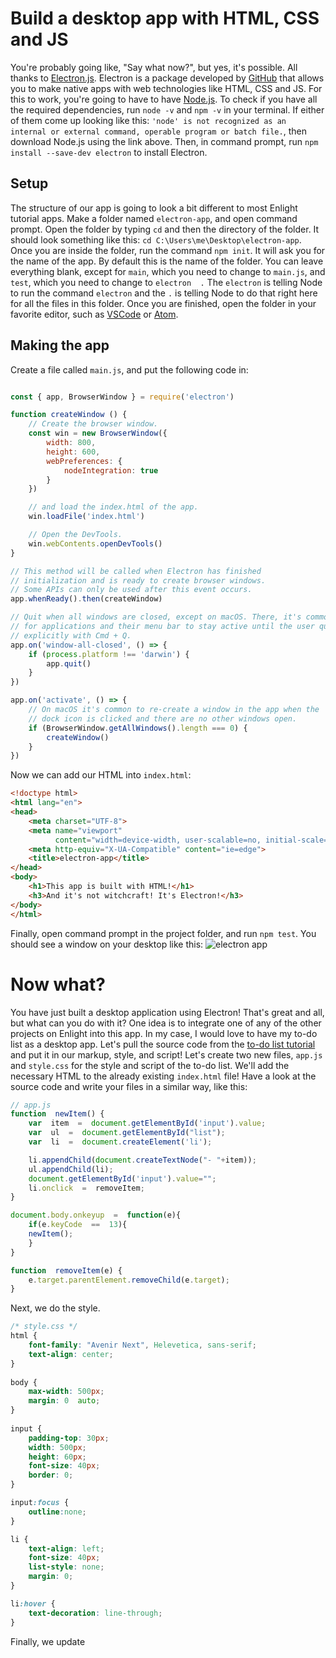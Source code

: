# Build a desktop app with HTML, CSS and JS 
You're probably going like, "Say what now?", but yes, it's possible. All thanks to [Electron.js](https://electronjs.org). Electron is a package developed by [GitHub](https://github.com/electron/electron) that allows you to make native apps with web technologies like HTML, CSS and JS.
For this to work, you're going to have to have [Node.js](https://nodejs.org/en/download/). To check if you have all the required dependencies, run ```node -v``` and ```npm -v``` in your terminal. If either of them come up looking like this: ```'node' is not recognized as an internal or external command,
operable program or batch file.```, then download Node.js using the link above. Then, in command prompt, run ```npm install --save-dev electron``` to install Electron.

## Setup
The structure of our app is going to look a bit different to most Enlight tutorial apps.
Make a folder named `electron-app`, and open command prompt. Open the folder by typing `cd` and then the directory of the folder. It should look something like this: `cd C:\Users\me\Desktop\electron-app`. Once you are inside the folder, run the command `npm init`. It will ask you for the name of the app. By default this is the name of the folder. You can leave everything blank, except for `main`, which you need to change to `main.js`, and `test`, which you need to change to `electron  .` The `electron` is telling Node to run the command `electron` and the `.` is telling Node to do that right here for all the files in this folder. Once you are finished, open the folder in your favorite editor, such as [VSCode](https://code.visualstudio.com) or [Atom](https://atom.io).

## Making the app
Create a file called `main.js`, and put the following code in:

```javascript

const { app, BrowserWindow } = require('electron')

function createWindow () {
    // Create the browser window.
    const win = new BrowserWindow({
        width: 800,
        height: 600,
        webPreferences: {
            nodeIntegration: true
        }
    })

    // and load the index.html of the app.
    win.loadFile('index.html')

    // Open the DevTools.
    win.webContents.openDevTools()
}

// This method will be called when Electron has finished
// initialization and is ready to create browser windows.
// Some APIs can only be used after this event occurs.
app.whenReady().then(createWindow)

// Quit when all windows are closed, except on macOS. There, it's common
// for applications and their menu bar to stay active until the user quits
// explicitly with Cmd + Q.
app.on('window-all-closed', () => {
    if (process.platform !== 'darwin') {
        app.quit()
    }
})

app.on('activate', () => {
    // On macOS it's common to re-create a window in the app when the
    // dock icon is clicked and there are no other windows open.
    if (BrowserWindow.getAllWindows().length === 0) {
        createWindow()
    }
})
```

Now we can add our HTML into ```index.html```:
```html
<!doctype html>
<html lang="en">
<head>
    <meta charset="UTF-8">
    <meta name="viewport"
          content="width=device-width, user-scalable=no, initial-scale=1.0, maximum-scale=1.0, minimum-scale=1.0">
    <meta http-equiv="X-UA-Compatible" content="ie=edge">
    <title>electron-app</title>
</head>
<body>
    <h1>This app is built with HTML!</h1>
    <h3>And it's not witchcraft! It's Electron!</h3>
</body>
</html>
```
Finally, open command prompt in the project folder, and run `npm test`. You should see a window on your desktop like this: ![electron app](https://cdn.discordapp.com/attachments/659135546060439592/730402981668847646/unknown.png)
# Now what?
You have just built a desktop application using Electron! That's great and all, but what can you do with it? One idea is to integrate one of any of the other projects on Enlight into this app. In my case, I would love to have my to-do list as a desktop app. Let's pull the source code from the [to-do list tutorial](https://enlight.nyc/projects/to-do) and put it in our markup, style, and script! Let's create two new files, `app.js` and `style.css` for the style and script of the to-do list. We'll add the necessary HTML to the already existing `index.html` file! Have a look at the source code and write your files in a similar way, like this:
```javascript
// app.js
function  newItem() {
	var  item  =  document.getElementById('input').value;
	var  ul  =  document.getElementById("list");
	var  li  =  document.createElement('li');

	li.appendChild(document.createTextNode("- "+item));
	ul.appendChild(li);
	document.getElementById('input').value="";
	li.onclick  =  removeItem;
}

document.body.onkeyup  =  function(e){
	if(e.keyCode  ==  13){
	newItem();
	}
}

function  removeItem(e) {
	e.target.parentElement.removeChild(e.target);
}
```
Next, we do the style.
```css
/* style.css */
html {
	font-family: "Avenir Next", Helevetica, sans-serif;
	text-align: center;
}
  
body {
	max-width: 500px;
	margin: 0  auto;
}
  
input {
	padding-top: 30px;
	width: 500px;
	height: 60px;
	font-size: 40px;
	border: 0;
}

input:focus {
	outline:none;
} 

li {
	text-align: left;
	font-size: 40px;
	list-style: none;
	margin: 0;
}

li:hover {
	text-decoration: line-through;
}
```
Finally, we update 
<!--stackedit_data:
eyJoaXN0b3J5IjpbLTEwMjYzMTY3NzksLTMwMzk3MTcxNSwtMj
AzNTMxOTExMl19
-->